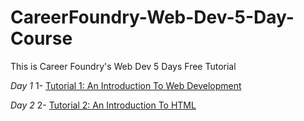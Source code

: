 # CareerFoundry-Web-Dev-5-Day-Course
This is Career Foundry's Web Dev 5 Days Free Tutorial 

*Day 1*
1- [Tutorial 1: An Introduction To Web Development](https://careerfoundry.com/en/tutorials/web-development-for-beginners/introduction-to-web-development/)

*Day 2*
2- [Tutorial 2: An Introduction To HTML](https://careerfoundry.com/en/tutorials/web-development-for-beginners/introduction-to-html/)

